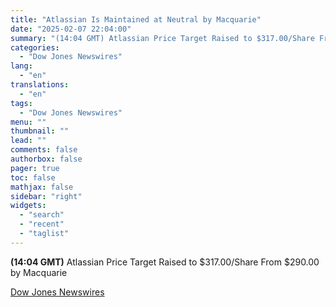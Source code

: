 ```yaml
---
title: "Atlassian Is Maintained at Neutral by Macquarie"
date: "2025-02-07 22:04:00"
summary: "(14:04 GMT) Atlassian Price Target Raised to $317.00/Share From $290.00 by Macquarie"
categories:
  - "Dow Jones Newswires"
lang:
  - "en"
translations:
  - "en"
tags:
  - "Dow Jones Newswires"
menu: ""
thumbnail: ""
lead: ""
comments: false
authorbox: false
pager: true
toc: false
mathjax: false
sidebar: "right"
widgets:
  - "search"
  - "recent"
  - "taglist"
---
```


**(14:04 GMT)** Atlassian Price Target Raised to $317.00/Share From $290.00 by Macquarie

[Dow Jones Newswires](https://www.tradingview.com/news/DJN_DN20250207006665:0/)
